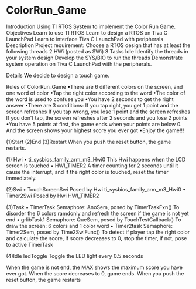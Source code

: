 # ColorRun_Game
Introduction
Using TI RTOS System to implement the Color Run Game.
Objectives
Learn to use TI RTOS
Learn to design a RTOS on Tiva C LaunchPad
Learn to interface Tiva C LaunchPad with peripherals
Description
Project requirement:
Choose a RTOS design that has at least the following threads
2 HWi (posted as SWi)
3 Tasks
Idle
Identify the threads in your system design
Develop the SYS/BIO to run the threads
Demonstrate system operation on Tiva C LaunchPad with the peripherals.

Details
   We decide to design a touch game.

Rules of ColorRun_Game 
•There are 6 different colors on the screen, and one word of color
•Tap the right color according to the word
•The color of the word is used to confuse you
•You have 2 seconds to get the right answer
•There are 3 conditions:
	If you tap right, you get 1 point and the screen refreshes
	If you tap wrong, you lose 1 point and the screen refreshes
	If you don’t tap, the screen refreshes after 2 seconds and you lose 2 points
•You have 5 points at first, the game ends when your points are below 0. And the screen shows your highest score you ever got
•Enjoy the game!!!

(1)Start
(2)End
(3)Restart
When you push the reset button, the game restarts.
 
(1) Hwi
•	ti_sysbios_family_arm_m3_Hwi0
This Hwi happens when the LCD screen is touched
•	HWI_TIMER2
A timer counting for 2 seconds until it cause the interrupt, and if the right color is touched, reset the timer immediately.

(2)Swi
•	TouchScreenSwi
Posed by Hwi ti_sysbios_family_arm_m3_Hwi0
•	Timer2Swi
Posed by Hwi HWI_TIMER2

(3)Task
•	TimerTask
Semaphore: AnoSem, posed by TimerTaskFxn()
To disorder the 6 colors ramdonly and refresh the screen if the game is not yet end
•	grlibTask1
Semaphore: QueSem, posed by TouchTestCallback()
To draw the screen: 6 colors and 1 color word
•	Timer2task
Semaphore: Timer2Sem, posed by Time2SwiFunc()
To detect if player tap the right color and calculate the score, if score decreases to 0, stop the timer, if not, pose to active TimerTask

(4)Idle
ledToggle
Toggle the LED light every 0.5 seconds

When the game is not end, the MAX shows the maximum score you have ever got. 
When the score decreases to 0, game ends. When you push the reset button, the game restarts
 
